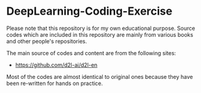 # DeepLearning-Coding-Exercise

Please note that this repository is for my own educational purpose. Source codes which are included in this repository are mainly from various books and other people's repositories.

The main source of codes and content are from the following sites: 
- https://github.com/d2l-ai/d2l-en

Most of the codes are almost identical to original ones because they have been re-written for hands on practice.


